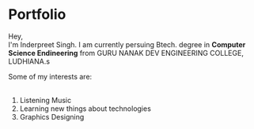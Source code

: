 <!DOCTYPE html>
<html lang="en">
<head>
  <meta charset="UTF-8">
  <meta http-equiv="X-UA-Compatible" content="IE=edge">
  <meta name="viewport" content="width=device-width, initial-scale=1.0">
  <title>Inderpreet Singh website</title>
</head>
<body>
  <b><h1>Portfolio</h1></b>
  <p>Hey,<br>I'm Inderpreet Singh. 
    I am currently persuing Btech. degree in 
    <b>Computer Science Endineering</b> 
    from GURU NANAK DEV ENGINEERING COLLEGE, LUDHIANA.s
  </p>
  <div>
    <nav>Some of my interests are:</nav><br>
    <ol type="->">
      <li>Listening Music</li>
      <li>Learning new things about technologies</li>
      <li>Graphics Designing </li>
    </ol>
  </div>
  
</body>
</html>
